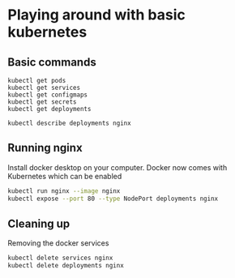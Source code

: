 # Playing around with basic kubernetes

## Basic commands

```
kubectl get pods
kubectl get services
kubectl get configmaps
kubectl get secrets
kubectl get deployments

kubectl describe deployments nginx
```

## Running nginx

Install docker desktop on your computer. Docker now comes with Kubernetes which can be enabled

```bash
kubectl run nginx --image nginx
kubectl expose --port 80 --type NodePort deployments nginx
```

## Cleaning up

Removing the docker services

```bash
kubectl delete services nginx
kubectl delete deployments nginx
```
